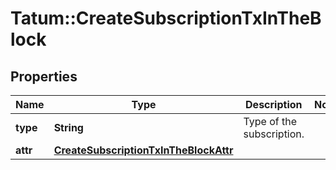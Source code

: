 # Tatum::CreateSubscriptionTxInTheBlock

## Properties
Name | Type | Description | Notes
------------ | ------------- | ------------- | -------------
**type** | **String** | Type of the subscription. | 
**attr** | [**CreateSubscriptionTxInTheBlockAttr**](CreateSubscriptionTxInTheBlockAttr.md) |  | 

